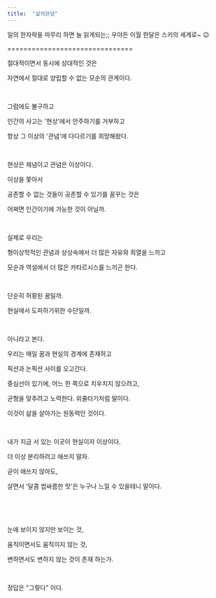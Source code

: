 ```yaml
---
title:  "삶의관념"
---
```

일의 한자락을 마무리 하면 늘 읽게되는;;
우야든 이월 한달은 스키의 세계로~ 😉

===============================

절대적이면서 동시에 상대적인 것은
  
자연에서 절대로 양립할 수 없는 모순의 관계이다.

<br>

그럼에도 불구하고

인간의 사고는 '현상'에서 안주하기를 거부하고

항상 그 이상의 '관념'에 다다르기를 희망해왔다.

<br>

현상은 체념이고 관념은 이상이다.

이상을 쫓아서

공존할 수 없는 것들이 공존할 수 있기를 꿈꾸는 것은

어쩌면 인간이기에 가능한 것이 아닐까.

<br>

실제로 우리는

형이상학적인 관념과 상상속에서 더 많은 자유와 희열을 느끼고

모순과 역설에서 더 많은 카타르시스를 느끼곤 한다.

<br>

단순히 허황된 꿈일까.

현실에서 도피하기위한 수단일까.

<br>

아니라고 본다.

우리는 매일 꿈과 현실의 경계에 존재하고

픽션과 논픽션 사이를 오고간다.

중심선이 있기에, 어느 한 쪽으로 치우치지 않으려고,

균형을 맞추려고 노력한다. 외줄타기처럼 말이다.

이것이 삶을 살아가는 원동력인 것이다.

<br>

내가 지금 서 있는 이곳이 현실이자 이상이다.

더 이상 분리하려고 애쓰지 말자.

굳이 애쓰지 않아도,

살면서 '달콤 쌉싸름한 맛'은 누구나 느낄 수 있을테니 말이다.

<br>
<br>
<br>

눈에 보이지 않지만 보이는 것,

움직이면서도 움직이지 않는 것,

변하면서도 변하지 않는 것이 존재 하는가.

<br>

정답은 "그렇다" 이다.
